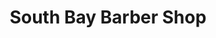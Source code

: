 ---
title: "South Bay Barber Shop"
url: /north-syracuse/south-bay-barber-shop/
shop: hairdresser
---